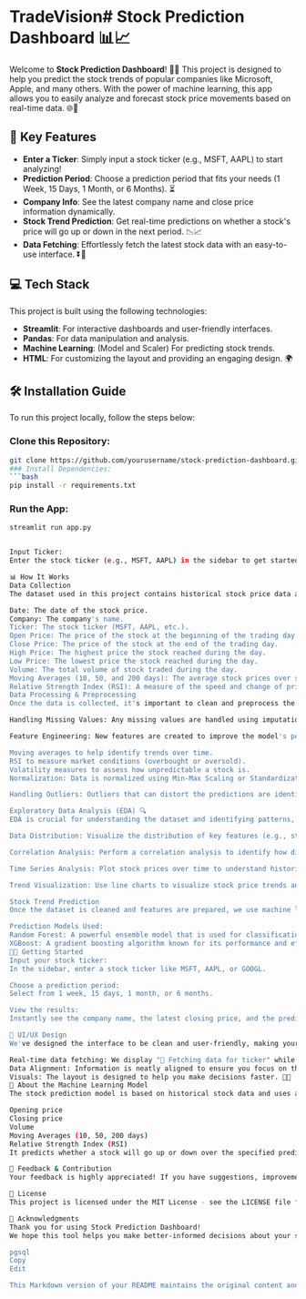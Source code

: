 # TradeVision# Stock Prediction Dashboard 📊📈

Welcome to **Stock Prediction Dashboard**! 🚀✨ This project is designed to help you predict the stock trends of popular companies like Microsoft, Apple, and many others. With the power of machine learning, this app allows you to easily analyze and forecast stock price movements based on real-time data. 🌐📅

## 🌟 Key Features
- **Enter a Ticker**: Simply input a stock ticker (e.g., MSFT, AAPL) to start analyzing!
- **Prediction Period**: Choose a prediction period that fits your needs (1 Week, 15 Days, 1 Month, or 6 Months). ⏳
- **Company Info**: See the latest company name and close price information dynamically.
- **Stock Trend Prediction**: Get real-time predictions on whether a stock's price will go up or down in the next period. 📉📈
- **Data Fetching**: Effortlessly fetch the latest stock data with an easy-to-use interface. ⏬📡

## 💻 Tech Stack
This project is built using the following technologies:
- **Streamlit**: For interactive dashboards and user-friendly interfaces.
- **Pandas**: For data manipulation and analysis.
- **Machine Learning**: (Model and Scaler) For predicting stock trends.
- **HTML**: For customizing the layout and providing an engaging design. 🌍

## 🛠️ Installation Guide
To run this project locally, follow the steps below:

### Clone this Repository:
```bash
git clone https://github.com/yourusername/stock-prediction-dashboard.git
### Install Dependencies:
```bash
pip install -r requirements.txt
```

### Run the App:
```bash
streamlit run app.py


Input Ticker:
Enter the stock ticker (e.g., MSFT, AAPL) in the sidebar to get started.

📊 How It Works
Data Collection
The dataset used in this project contains historical stock price data and additional features for different companies. The data is collected from reliable sources and compiled into a CSV file, which includes the following columns:

Date: The date of the stock price.
Company: The company's name.
Ticker: The stock ticker (MSFT, AAPL, etc.).
Open Price: The price of the stock at the beginning of the trading day.
Close Price: The price of the stock at the end of the trading day.
High Price: The highest price the stock reached during the day.
Low Price: The lowest price the stock reached during the day.
Volume: The total volume of stock traded during the day.
Moving Averages (10, 50, and 200 days): The average stock prices over specific periods.
Relative Strength Index (RSI): A measure of the speed and change of price movements.
Data Processing & Preprocessing
Once the data is collected, it's important to clean and preprocess the dataset before using it for machine learning predictions. This includes the following steps:

Handling Missing Values: Any missing values are handled using imputation techniques such as filling with the mean or median value or using advanced imputation models.

Feature Engineering: New features are created to improve the model's performance, such as:

Moving averages to help identify trends over time.
RSI to measure market conditions (overbought or oversold).
Volatility measures to assess how unpredictable a stock is.
Normalization: Data is normalized using Min-Max Scaling or Standardization to ensure all features are on a comparable scale, improving model accuracy.

Handling Outliers: Outliers that can distort the predictions are identified and either removed or treated appropriately.

Exploratory Data Analysis (EDA) 🔍
EDA is crucial for understanding the dataset and identifying patterns, trends, and anomalies. The following steps are part of the EDA process:

Data Distribution: Visualize the distribution of key features (e.g., stock prices, volumes, moving averages) using histograms and box plots.

Correlation Analysis: Perform a correlation analysis to identify how different variables (e.g., close price, volume, moving averages) relate to one another. This helps in understanding which features are important for the prediction model.

Time Series Analysis: Plot stock prices over time to understand historical trends and how they align with market events.

Trend Visualization: Use line charts to visualize stock price trends and moving averages over different time frames.

Stock Trend Prediction
Once the dataset is cleaned and features are prepared, we use machine learning models to predict the stock trends. The model processes historical data and predicts whether the stock price will go up 📈 or down 📉 over the selected prediction period.

Prediction Models Used:
Random Forest: A powerful ensemble model that is used for classification and regression tasks.
XGBoost: A gradient boosting algorithm known for its performance and efficiency.
🧑‍💻 Getting Started
Input your stock ticker:
In the sidebar, enter a stock ticker like MSFT, AAPL, or GOOGL.

Choose a prediction period:
Select from 1 week, 15 days, 1 month, or 6 months.

View the results:
Instantly see the company name, the latest closing price, and the prediction for the stock trend. Is the price going to rise or fall? Let the model guide you!

🎨 UI/UX Design
We've designed the interface to be clean and user-friendly, making your experience smooth and intuitive. The results are displayed dynamically, with the Company, Close Price, and Prediction in clear, bold fonts that make it easy to read.

Real-time data fetching: We display "📡 Fetching data for ticker" while the system gathers real-time information.
Data Alignment: Information is neatly aligned to ensure you focus on the essentials.
Visuals: The layout is designed to help you make decisions faster. 🧑‍💼
🤖 About the Machine Learning Model
The stock prediction model is based on historical stock data and uses a machine learning algorithm (e.g., Random Forest, XGBoost, or similar). The model was trained on a dataset with various features such as:

Opening price
Closing price
Volume
Moving Averages (10, 50, 200 days)
Relative Strength Index (RSI)
It predicts whether a stock will go up or down over the specified prediction period, making this tool perfect for traders and analysts alike. 📉📈

💬 Feedback & Contribution
Your feedback is highly appreciated! If you have suggestions, improvements, or simply want to contribute to the project, feel free to open an issue or submit a pull request. 📨

📝 License
This project is licensed under the MIT License - see the LICENSE file for details.

🤝 Acknowledgments
Thank you for using Stock Prediction Dashboard!
We hope this tool helps you make better-informed decisions about your stock investments. Let's make data-driven decisions together! 💪

pgsql
Copy
Edit

This Markdown version of your README maintains the original content and organizes it properly using the Markdown syntax, making it more readable and easier to share in repositories like GitHub.






 